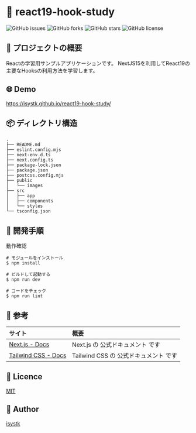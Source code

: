 🌙 react19-hook-study
====

![GitHub issues](https://img.shields.io/github/issues/isystk/react19-hook-study)
![GitHub forks](https://img.shields.io/github/forks/isystk/react19-hook-study)
![GitHub stars](https://img.shields.io/github/stars/isystk/react19-hook-study)
![GitHub license](https://img.shields.io/github/license/isystk/react19-hook-study)

## 📗 プロジェクトの概要

Reactの学習用サンプルアプリケーションです。
NextJS15を利用してReact19の主要なHooksの利用方法を学習します。


## 🌐 Demo

https://isystk.github.io/react19-hook-study/

## 📦 ディレクトリ構造

```
.
├── README.md
├── eslint.config.mjs
├── next-env.d.ts
├── next.config.ts
├── package-lock.json
├── package.json
├── postcss.config.mjs
├── public
│   └── images
├── src
│   ├── app
│   ├── components
│   └── styles
└── tsconfig.json

```

## 💬 開発手順

動作確認
```
# モジュールをインストール
$ npm install

# ビルドして起動する
$ npm run dev

# コードをチェック
$ npm run lint 
```

## 🎨 参考

| サイト                                                 | 概要               |
|:----------------------------------------------------|:---------------------------|
| [Next.js - Docs](https://nextjs.org/docs)           | Next.js の 公式ドキュメント です    |
| [Tailwind CSS - Docs](https://tailwindcss.com/docs) | Tailwind CSS の 公式ドキュメント です |


## 🎫 Licence

[MIT](https://github.com/isystk/react19-hook-study/blob/master/LICENSE)

## 👀 Author

[isystk](https://github.com/isystk)
